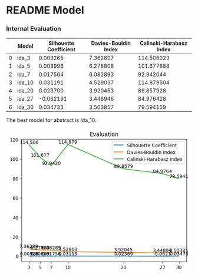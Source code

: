 # README Model

### Internal Evaluation


|   | Model  | Silhouette Coefficient | Davies-Bouldin Index | Calinski-Harabasz Index |
| --- | -------- | ------------------------ | ---------------------- | ------------------------- |
| 0 | lda_3  | 0.009265               | 7.362897             | 114.506023              |
| 1 | lda_5  | 0.008996               | 6.278808             | 101.677888              |
| 2 | lda_7  | 0.017564               | 6.082893             | 92.942044               |
| 3 | lda_10 | 0.031191               | 4.529037             | 114.879504              |
| 4 | lda_20 | 0.023700               | 3.920453             | 89.857928               |
| 5 | lda_27 | -0.062191              | 3.448946             | 84.976428               |
| 6 | lda_30 | 0.034733               | 3.503857             | 79.594159               |


The best model for abstract is lda_10.

![README LDA Model Evaluation](../images/README_ev.png)
